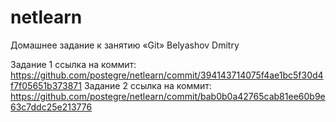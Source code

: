 # netlearn
Домашнее задание к занятию «Git»
Belyashov Dmitry

Задание 1 ссылка на коммит: https://github.com/postegre/netlearn/commit/394143714075f4ae1bc5f30d4f7f05651b373871
Задание 2 ссылка на коммит: https://github.com/postegre/netlearn/commit/bab0b0a42765cab81ee60b9e63c7ddc25e213776
 
